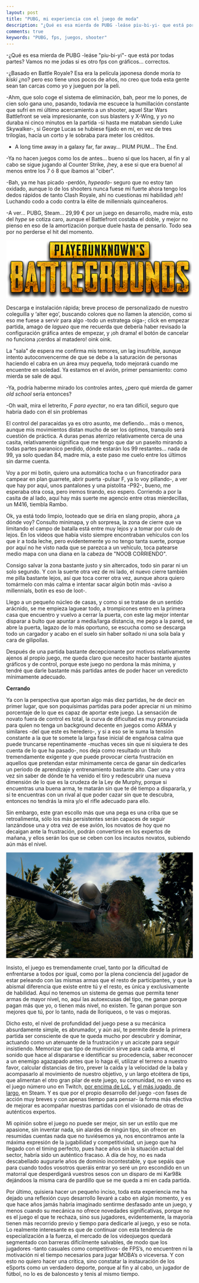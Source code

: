 ```yaml
---
layout: post
title: "PUBG, mi experiencia con el juego de moda"
description: "¿Qué es esa mierda de PUBG -leáse piu-bi-yi- que está por todas partes? Vamos no me jodas si es otro fps con gráficos... correctos. Algo tendrá ¿no?"
comments: true
keywords: "PUBG, fps, juegos, shooter"
---
```


-¿Qué es esa mierda de PUBG -leáse "piu-bi-yi"- que está por todas partes? Vamos no me jodas si es otro fps con gráficos... correctos.

-¿Basado en Battle Royale? Esa era la película japonesa donde moría *to kiski* ¿no? pero eso tiene unos pocos de años, no creo que toda esta gente sean tan carcas como yo y jueguen por la peli.

-Ahm, que solo coge el sistema de eliminación, bah, peor me lo pones, de cien solo gana uno, pasando, todavía me escuece la humillación constante que sufrí en mi último acercamiento a un shooter, aquel Star Wars Battlefront se veía impresionante, con sus blasters y X-Wing, y yo no duraba ni cinco minutos en la partida -si hasta me mataban siendo Luke Skywalker-, si George Lucas se hubiese fijado en mí, en vez de tres trilogías, hacía un corto y le sobraba para meter los créditos.

- A long time away in a galaxy far, far away… PIUM PIUM… The End.

-Ya no hacen juegos como los de antes… bueno sí que los hacen, al fin y al cabo se sigue jugando al Counter Strike, ¡hey, a ese si que era bueno! al menos entre los 7 ó 8 que íbamos al "ciber".

-Bah, ya me has picado -perdón, *hypeado-* seguro que no estoy tan oxidado, aunque lo de los shooters nunca fuese mi fuerte ahora tengo los dedos rápidos de tanto Clash Royale, ahí no cuestionas mi habilidad ¡eh! Luchando codo a codo contra la élite de millennials quinceañeros.

-A ver… PUBG, Steam… 29,99 € por un juego en desarrollo, madre mía, esto del *hype* se cotiza caro, aunque el Battlefront costaba el doble, y mejor no pienso en eso de la amortización porque duele hasta de pensarlo. Todo sea por no perderse el hit del momento.

![PUBG Logo](/assets/images/PUBG.png)

Descarga e instalación rápida; breve proceso de personalizado de nuestro coleguilla y ‘alter ego’, buscando colores que no llamen la atención, como si eso me fuese a servir para algo -todo un estratega oiga-; click en empezar partida, amago de *lagueo* que me recuerda que debería haber revisado la configuración gráfica antes de empezar, y ¡oh drama! el botón de cancelar no funciona ¡cerdos al matadero! oink oink.

La "sala" de espera me confirma mis temores, un lag insufrible, aunque intento autoconvencerme de que se debe a la saturación de personas haciendo el cabra en un área muy pequeña, todo mejorará cuando me encuentre en soledad. Ya estamos en el avión, primer pensamiento: como mierda se sale de aquí.

-Ya, podría haberme mirado los controles antes, ¿pero qué mierda de gamer *old school* sería entonces?

-Oh wait, mira el letrerito, *F para eyectar*, no era tan difícil, seguro que habría dado con él sin problemas  <Eyectandooooo>

El control del paracaídas ya es otro asunto, me defiendo… más o menos, aunque mis movimientos distan mucho de ser los óptimos, tranquilo será cuestión de práctica. A duras penas aterrizo relativamente cerca de una casita, relativamente significa que me tengo que dar un paseito mirando a todas partes paranoico perdido, dónde estarán los 99 restantes… nada de 99, ya solo quedan 84, madre mía, a este paso me cuelo entre los últimos sin darme cuenta.

Voy a por mi botín, quiero una automática tocha o un francotirador para campear en plan guarrete, abrir puerta -pulsar F, ya lo voy pillando-, a ver que hay por aquí, unos pantalones y una pistolita -P92-, bueno, me esperaba otra cosa, pero iremos tirando, eso espero. Corriendo a por la casita de al lado, aquí hay más suerte me agencio entre otras mierdecillas, un M416, tiembla Rambo.

Ok, ya está todo limpio, looteado que se diría en slang propio, ahora ¿a dónde voy? Consulto minimapa, y oh sorpresa, la zona de cierre que va limitando el campo de batalla está entre muy lejos y a tomar por culo de lejos. En los vídeos que había visto siempre encontraban vehículos con los que ir a toda leche, pero evidentemente yo no tengo tanta suerte, porque por aquí no he visto nada que se parezca a un vehículo, toca patearse medio mapa con una diana en la cabeza de "NOOB CORRIENDO".

Consigo salvar la zona bastante justo y sin altercados, todo sin parar ni un solo segundo. Y con la suerte otra vez de mi lado, el nuevo cierre también me pilla bastante lejos, así que toca correr otra vez, aunque ahora quiero tomármelo con más calma e intentar sacar algún botín más -aviso a millennials, botín es eso de loot-.

Llego a un pequeño núcleo de casas, y como si se tratase de un sentido arácnido, se me empieza laguear todo, a trompicones entro en la primera casa que encuentro y vuelvo a cerrar la puerta, con este lag mejor intentar disparar a bulto que apuntar a media/larga distancia, me pego a la pared, se abre la puerta, lagazo de lo más oportuno, se escucha como se descarga todo un cargador  y acabo en el suelo sin haber soltado ni una sola bala y cara de gilipollas.

Después de una partida bastante decepcionante por motivos relativamente ajenos al propio juego, me queda claro que necesito hacer bastante ajustes gráficos y de control, porque este juego no perdona la más mínima, y tendré que darle bastante más partidas antes de poder hacer un veredicto mínimamente adecuado.

**Cerrando**

Ya con la perspectiva que aportan algo más diez partidas, he de decir en primer lugar, que son poquísimas partidas para poder apreciar ni un mínimo porcentaje de lo que es capaz de aportar este juego. La sensación de novato fuera de control es total, la curva de dificultad es muy pronunciada para quien no tenga un background decente en juegos como ARMA y similares -del que este es heredero-, y si a eso se le suma la tensión constante a la que te somete la larga fase inicial de engañosa calma que puede truncarse repentinamente -muchas veces sin que ni siquiera te des cuenta de lo que ha pasado-, nos deja como resultado un título tremendamente exigente y que puede provocar cierta frustración en aquellos que pretendan estar mínimamente cerca de ganar sin dedicarles un periodo de aprendizaje y entrenamiento bastante alto. Caer una y otra vez sin saber de dónde te ha venido el tiro y redescubrir una nueva dimensión de lo que es la crudeza de la Ley de Murphy, porque si encuentras una buena arma, te matarán sin que te dé tiempo a dispararla, y si te encuentras con un rival al que poder cazar sin que te descubra, entonces no tendrás la mira y/o el rifle adecuado para ello.

Sin embargo, este gran escollo más que una pega es una criba que se retroalimenta, sólo los más persistentes serán capaces de seguir lanzándose una y otra vez de ese avión, los novatos de hoy que no decaigan ante la frustración, podrán convertirse en los expertos de mañana, y ellos serán los que se ceben con los incautos novatos, subiendo aún más el nivel.

![PUBG1](/assets/images/PUBG1.jpg)

Insisto, el juego es tremendamente cruel, tanto por la dificultad de enfrentarse a todos por igual, como por la plena conciencia del jugador de estar peleando con las mismas armas que el resto de participantes, y que la abismal diferencia que existe entre tú y el resto, es única y exclusivamente de habilidad. Aquí no tenemos un sistema de gemas que permita tener armas de mayor nivel, no, aquí las autoexcusas del tipo, me ganan porque pagan más que yo, o tienen más nivel, no existen. Te ganan porque son mejores que tú, por lo tanto, nada de lloriqueos, o te vas o mejoras.

Dicho esto, el nivel de profundidad del juego pese a su mecánica absurdamente simple, es abrumador, y aún así, te permite desde la primera partida ser consciente de que te queda mucho por descubrir y dominar, actuando como un atenuante de la frustración y un acicate para seguir insistiendo. Memorizar que tipo de munición sirve para cada arma, el sonido que hace al dispararse e identificar su procedencia, saber reconocer a un enemigo agazapado antes que lo haga él, utilizar el terreno a nuestro favor, calcular distancias de tiro, prever la caída y la velocidad de la bala y acompasarlo al movimiento de nuestro objetivo, y un largo etcétera de tips, que alimentan el otro gran pilar de este juego, su comunidad, no en vano es el juego número uno en Twitch, [por encima de LoL](https://esportsobserver.com/watched-twitch-content-week-september-18-24-2017/), y [el más jugado, de largo](http://store.steampowered.com/stats/?l=spanish), en Steam. Y es que por el propio desarrollo del juego -con fases de acción muy breves y con apenas tiempo para pensar- la forma más efectiva de mejorar es acompañar nuestras partidas con el visionado de otras de auténticos expertos.

Mi opinión sobre el juego no puede ser mejor, sin ser un estilo que me apasione, sin inventar nada, sin alardes de ningún tipo, sin ofrecer en resumidas cuentas nada que no tuviésemos ya, nos encontramos ante la máxima expresión de la jugabilidad y competitividad, un juego que ha llegado con el timing perfecto, pues hace años sin la situación actual del sector, habría sido un auténtico fracaso. A día de hoy, no es nada descabellado augurarle años de dominio incontestable, y que sepáis que para cuando todos vosotros queráis entrar yo seré un pro escondido en un matorral que desperdigará vuestros sesos con un disparo de mi Kar98k dejándoos la misma cara de pardillo que se me queda a mi en cada partida.

Por último, quisiera hacer un pequeño inciso, toda esta experiencia me ha dejado una reflexión cuyo desarrollo llevaré a cabo en algún momento, y es que hace años jamás habría imaginado sentirme desfasado ante un juego, y menos cuando su mecánica no ofrece novedades significativas, porque no es el juego el que te rechaza, sino sus jugadores, evidentemente, la mayoría tienen más recorrido previo y tiempo para dedicarle al juego, y eso se nota. Lo realmente interesante es que de continuar con esta tendencia de especialización a la fuerza, el mercado de los videojuegos quedará segmentado con barreras difícilmente salvables, de modo que los jugadores -tanto casuales como competitivos- de FPS’s, no encuentren ni la motivación ni el tiempo necesarios para jugar MOBA’s o viceversa. Y con esto no quiero hacer una crítica, sino constatar la instauración de los eSports como un verdadero deporte, porque al fin y al cabo, un jugador de fútbol, no lo es de baloncesto y tenis al mismo tiempo.
